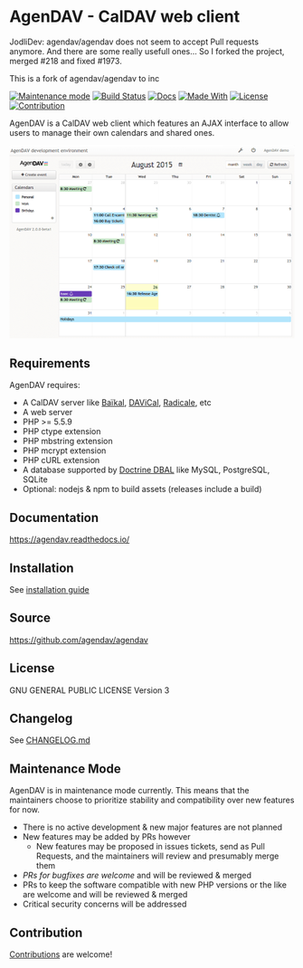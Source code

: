 # AgenDAV - CalDAV web client

JodliDev: agendav/agendav does not seem to accept Pull requests anymore. And there are some really usefull ones...
So I forked the project, merged #218 and fixed #1973.



This is a fork of agendav/agendav to inc


[![Maintenance mode](https://img.shields.io/badge/maintenance_mode-%F0%9F%9A%A7-grey.svg?labelColor=orange)](https://github.com/agendav/agendav/blob/develop/CONTRIBUTING.md)
[![Build Status](https://travis-ci.org/agendav/agendav.svg?branch=develop)](https://travis-ci.org/agendav/agendav)
[![Docs](https://readthedocs.org/projects/agendav/badge/?version=develop)](https://agendav.readthedocs.io/en/develop/)
[![Made With](https://img.shields.io/badge/made_with-php-blue)](https://gitlab.com/pixelbrackets/acme-app#requirements)
[![License](https://img.shields.io/badge/license-gpl--3.0-blue.svg)](https://spdx.org/licenses/GPL-3.0.html)
[![Contribution](https://img.shields.io/badge/contributions_welcome-%F0%9F%94%B0-brightgreen.svg?labelColor=brightgreen)](https://github.com/agendav/agendav/blob/develop/CONTRIBUTING.md)

AgenDAV is a CalDAV web client which features an AJAX interface to allow
users to manage their own calendars and shared ones.

![Screenshot](./docs/screenshot.png)

## Requirements

AgenDAV requires:

- A CalDAV server like [Baïkal](http://baikal-server.com/), [DAViCal](http://www.davical.org/), [Radicale](https://radicale.org/tutorial/), etc
- A web server
- PHP >= 5.5.9
- PHP ctype extension
- PHP mbstring extension
- PHP mcrypt extension
- PHP cURL extension
- A database supported by [Doctrine DBAL](https://www.doctrine-project.org/projects/doctrine-dbal/en/2.12/reference/configuration.html#configuration) like MySQL, PostgreSQL, SQLite
- Optional: nodejs & npm to build assets (releases include a build)

## Documentation

https://agendav.readthedocs.io/

## Installation

See [installation guide](https://agendav.readthedocs.io/en/develop/admin/installation/)

## Source

https://github.com/agendav/agendav

## License

GNU GENERAL PUBLIC LICENSE Version 3

## Changelog

See [CHANGELOG.md](./CHANGELOG.md)

## Maintenance Mode

AgenDAV is in maintenance mode currently. This means that the maintainers
choose to prioritize stability and compatibility over new features for now.

- There is no active development & new major features are not planned
- New features may be added by PRs however
  - New features may be proposed in issues tickets, send as Pull Requests,
    and the maintainers will review and presumably merge them
- *PRs for bugfixes are welcome* and will be reviewed & merged
- PRs to keep the software compatible with new PHP versions or the like
  are welcome and will be reviewed & merged
- Critical security concerns will be addressed

## Contribution

[Contributions](./CONTRIBUTING.md) are welcome!
